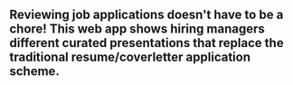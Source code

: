 ## Reviewing job applications doesn't have to be a chore! This web app shows hiring managers different curated presentations that replace the traditional resume/coverletter application scheme.